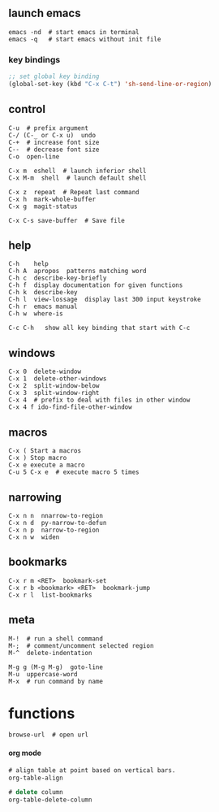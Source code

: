 launch emacs
------------

    emacs -nd  # start emacs in terminal
    emacs -q   # start emacs without init file


### key bindings

```cl
;; set global key binding
(global-set-key (kbd "C-x C-t") 'sh-send-line-or-region)
```

control
-------

    C-u  # prefix argument
    C-/ (C-_ or C-x u)  undo
    C-+  # increase font size
    C--  # decrease font size
    C-o  open-line

    C-x m  eshell  # launch inferior shell
    C-x M-m  shell  # launch default shell

    C-x z  repeat  # Repeat last command
    C-x h  mark-whole-buffer
    C-x g  magit-status

    C-x C-s save-buffer  # Save file


help
----

    C-h    help
    C-h A  apropos  patterns matching word
    C-h c  describe-key-briefly
    C-h f  display documentation for given functions
    C-h k  describe-key
    C-h l  view-lossage  display last 300 input keystroke
    C-h r  emacs manual
    C-h w  where-is

    C-c C-h   show all key binding that start with C-c


windows
-------

    C-x 0  delete-window
    C-x 1  delete-other-windows
    C-x 2  split-window-below
    C-x 3  split-window-right
    C-x 4  # prefix to deal with files in other window
    C-x 4 f ido-find-file-other-window


macros
------

    C-x ( Start a macros
    C-x ) Stop macro
    C-x e execute a macro
    C-u 5 C-x e  # execute macro 5 times


narrowing
---------

    C-x n n  nnarrow-to-region
    C-x n d  py-narrow-to-defun
    C-x n p  narrow-to-region
    C-x n w  widen


bookmarks
---------

    C-x r m <RET>  bookmark-set
    C-x r b <bookmark> <RET>  bookmark-jump
    C-x r l  list-bookmarks


meta
----

    M-!  # run a shell command
    M-;  # comment/uncomment selected region
    M-^  delete-indentation

    M-g g (M-g M-g)  goto-line
    M-u  uppercase-word
    M-x  # run command by name


functions
=========

    browse-url  # open url


#### org mode

```cl
# align table at point based on vertical bars.
org-table-align

# delete column
org-table-delete-column
```

